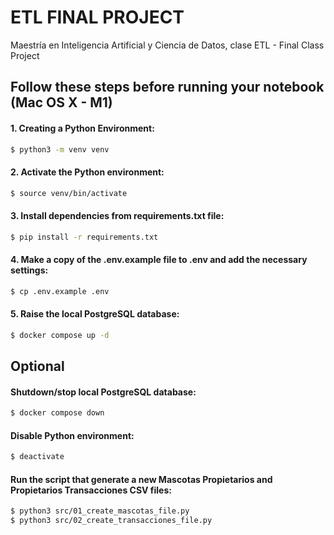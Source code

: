 # ETL FINAL PROJECT
Maestría en Inteligencia Artificial y Ciencia de Datos, clase ETL - Final Class Project

## Follow these steps before running your notebook (Mac OS X - M1)


#### 1. Creating a Python Environment:
```bash
$ python3 -m venv venv
```

#### 2. Activate the Python environment:
```bash
$ source venv/bin/activate
```

#### 3. Install dependencies from requirements.txt file:
```bash
$ pip install -r requirements.txt
```

#### 4. Make a copy of the .env.example file to .env and add the necessary settings:
```bash
$ cp .env.example .env
```

#### 5. Raise the local PostgreSQL database:
```bash
$ docker compose up -d
```

## Optional

#### Shutdown/stop local PostgreSQL database:
```bash
$ docker compose down
```

#### Disable Python environment:
```bash
$ deactivate
```

#### Run the script that generate a new Mascotas Propietarios and Propietarios Transacciones CSV files:
```bash
$ python3 src/01_create_mascotas_file.py
$ python3 src/02_create_transacciones_file.py
```